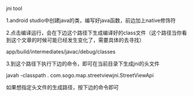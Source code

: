 jni tool

1.android studio中创建java的类，编写好java函数，前边加上native修饰符

2.点击编译运行，会在下边这个路径下生成编译好的class文件（这个路径当你看到这个文章的时候可能已经发生变化了，需要具体的去寻找）

app/build/intermediates/javac/debug/classes

3.到这个路径下执行下边的命令，即可在当前目录下生成jni的头文件

javah -classpath . com.sogo.map.streetviewjni.StreetViewApi



如果想指定头文件的生成路径，按下边的命令即可


